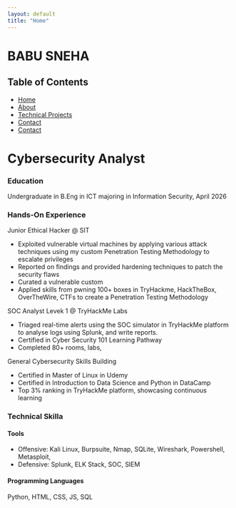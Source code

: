 ```yaml
---
layout: default
title: "Home"
---
```


# BABU SNEHA 

## Table of Contents
- [Home](#home)
- [About](#about)
- [Technical Projects](#technical-projects)
- [Contact](#contact)
- [Contact](#contact)

# Cybersecurity Analyst 

### Education
Undergraduate in B.Eng in ICT majoring in Information Security, April 2026

### Hands-On Experience
Junior Ethical Hacker @ SIT 
- Exploited vulnerable virtual machines by applying various attack techniques using my custom Penetration Testing Methodology to escalate privileges
- Reported on findings and provided hardening techniques to patch the security flaws
- Curated a vulnerable custom
- Applied skills from pwning 100+ boxes in TryHackme, HackTheBox, OverTheWire, CTFs to create a Penetration Testing Methodology

SOC Analyst Levek 1 @ TryHackMe Labs
- Triaged real-time alerts using the SOC simulator in TryHackMe platform to analyse logs using Splunk, and write reports.
- Certified in Cyber Security 101 Learning Pathway
- Completed 80+ rooms, labs,

General Cybersecurity Skills Building 
- Certified in Master of Linux in Udemy
- Certified in Introduction to Data Science and Python in DataCamp
- Top 3% ranking in TryHackMe platform, showcasing continuous learning

### Technical Skilla
#### Tools
- Offensive: Kali Linux, Burpsuite, Nmap, SQLite, Wireshark, Powershell, Metasploit, 
- Defensive: Splunk, ELK Stack, SOC, SIEM
#### Programming Languages 
Python, HTML, CSS, JS, SQL
